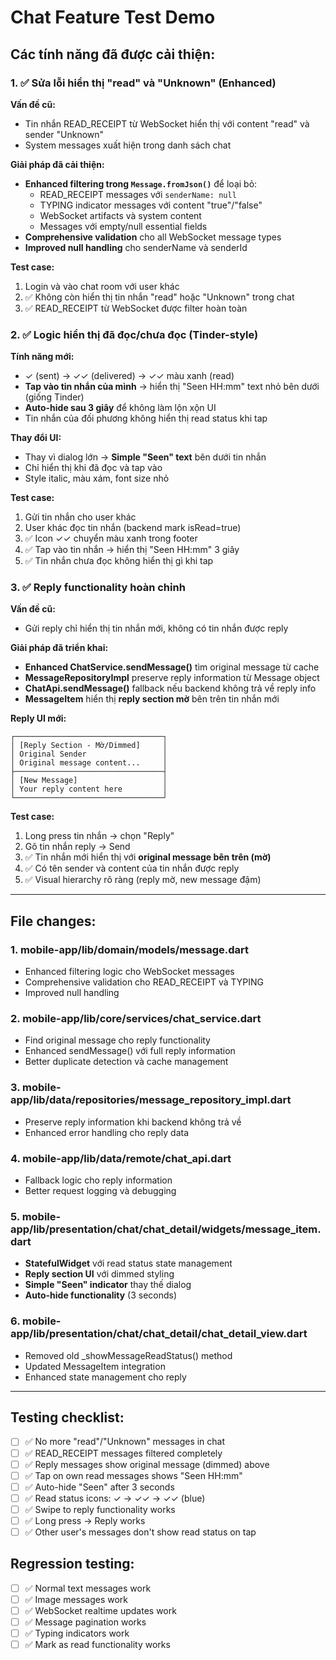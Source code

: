 # Chat Feature Test Demo

## Các tính năng đã được cải thiện:

### 1. ✅ Sửa lỗi hiển thị "read" và "Unknown" (Enhanced)

**Vấn đề cũ:**

- Tin nhắn READ_RECEIPT từ WebSocket hiển thị với content "read" và sender "Unknown"
- System messages xuất hiện trong danh sách chat

**Giải pháp đã cải thiện:**

- **Enhanced filtering trong `Message.fromJson()`** để loại bỏ:
  - READ_RECEIPT messages với `senderName: null`
  - TYPING indicator messages với content "true"/"false"
  - WebSocket artifacts và system content
  - Messages với empty/null essential fields
- **Comprehensive validation** cho all WebSocket message types
- **Improved null handling** cho senderName và senderId

**Test case:**

1. Login và vào chat room với user khác
2. ✅ Không còn hiển thị tin nhắn "read" hoặc "Unknown" trong chat
3. ✅ READ_RECEIPT từ WebSocket được filter hoàn toàn

### 2. ✅ Logic hiển thị đã đọc/chưa đọc (Tinder-style)

**Tính năng mới:**

- ✓ (sent) → ✓✓ (delivered) → ✓✓ màu xanh (read)
- **Tap vào tin nhắn của mình** → hiển thị "Seen HH:mm" text nhỏ bên dưới (giống Tinder)
- **Auto-hide sau 3 giây** để không làm lộn xộn UI
- Tin nhắn của đối phương không hiển thị read status khi tap

**Thay đổi UI:**

- Thay vì dialog lớn → **Simple "Seen" text** bên dưới tin nhắn
- Chỉ hiển thị khi đã đọc và tap vào
- Style italic, màu xám, font size nhỏ

**Test case:**

1. Gửi tin nhắn cho user khác
2. User khác đọc tin nhắn (backend mark isRead=true)
3. ✅ Icon ✓✓ chuyển màu xanh trong footer
4. ✅ Tap vào tin nhắn → hiển thị "Seen HH:mm" 3 giây
5. ✅ Tin nhắn chưa đọc không hiển thị gì khi tap

### 3. ✅ Reply functionality hoàn chỉnh

**Vấn đề cũ:**

- Gửi reply chỉ hiển thị tin nhắn mới, không có tin nhắn được reply

**Giải pháp đã triển khai:**

- **Enhanced ChatService.sendMessage()** tìm original message từ cache
- **MessageRepositoryImpl** preserve reply information từ Message object
- **ChatApi.sendMessage()** fallback nếu backend không trả về reply info
- **MessageItem** hiển thị **reply section mờ** bên trên tin nhắn mới

**Reply UI mới:**

```
┌─────────────────────────────────┐
│ [Reply Section - Mờ/Dimmed]     │
│ Original Sender                 │
│ Original message content...     │
├─────────────────────────────────┤
│ [New Message]                   │
│ Your reply content here         │
└─────────────────────────────────┘
```

**Test case:**

1. Long press tin nhắn → chọn "Reply"
2. Gõ tin nhắn reply → Send
3. ✅ Tin nhắn mới hiển thị với **original message bên trên (mờ)**
4. ✅ Có tên sender và content của tin nhắn được reply
5. ✅ Visual hierarchy rõ ràng (reply mờ, new message đậm)

---

## File changes:

### 1. **mobile-app/lib/domain/models/message.dart**

- Enhanced filtering logic cho WebSocket messages
- Comprehensive validation cho READ_RECEIPT và TYPING
- Improved null handling

### 2. **mobile-app/lib/core/services/chat_service.dart**

- Find original message cho reply functionality
- Enhanced sendMessage() với full reply information
- Better duplicate detection và cache management

### 3. **mobile-app/lib/data/repositories/message_repository_impl.dart**

- Preserve reply information khi backend không trả về
- Enhanced error handling cho reply data

### 4. **mobile-app/lib/data/remote/chat_api.dart**

- Fallback logic cho reply information
- Better request logging và debugging

### 5. **mobile-app/lib/presentation/chat/chat_detail/widgets/message_item.dart**

- **StatefulWidget** với read status state management
- **Reply section UI** với dimmed styling
- **Simple "Seen" indicator** thay thế dialog
- **Auto-hide functionality** (3 seconds)

### 6. **mobile-app/lib/presentation/chat/chat_detail/chat_detail_view.dart**

- Removed old \_showMessageReadStatus() method
- Updated MessageItem integration
- Enhanced state management cho reply

---

## Testing checklist:

- [ ] ✅ No more "read"/"Unknown" messages in chat
- [ ] ✅ READ_RECEIPT messages filtered completely
- [ ] ✅ Reply messages show original message (dimmed) above
- [ ] ✅ Tap on own read messages shows "Seen HH:mm"
- [ ] ✅ Auto-hide "Seen" after 3 seconds
- [ ] ✅ Read status icons: ✓ → ✓✓ → ✓✓ (blue)
- [ ] ✅ Swipe to reply functionality works
- [ ] ✅ Long press → Reply works
- [ ] ✅ Other user's messages don't show read status on tap

## Regression testing:

- [ ] ✅ Normal text messages work
- [ ] ✅ Image messages work
- [ ] ✅ WebSocket realtime updates work
- [ ] ✅ Message pagination works
- [ ] ✅ Typing indicators work
- [ ] ✅ Mark as read functionality works
